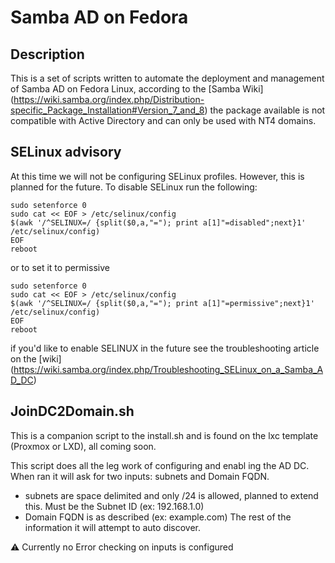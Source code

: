 # Samba AD on Fedora
## Description
This is a set of scripts written to automate the deployment and management of Samba AD on Fedora Linux, according to the 
[Samba Wiki] (https://wiki.samba.org/index.php/Distribution-specific_Package_Installation#Version_7_and_8) the package available is not compatible with Active Directory and can only be used with NT4 domains.

## SELinux advisory
At this time we will not be configuring SELinux profiles. However, this is planned for the future. To disable SELinux run the following:
```
sudo setenforce 0
sudo cat << EOF > /etc/selinux/config
$(awk '/^SELINUX=/ {split($0,a,"="); print a[1]"=disabled";next}1' /etc/selinux/config)
EOF
reboot
```
or to set it to permissive
```
sudo setenforce 0
sudo cat << EOF > /etc/selinux/config
$(awk '/^SELINUX=/ {split($0,a,"="); print a[1]"=permissive";next}1' /etc/selinux/config)
EOF
reboot
```

if you'd like to enable SELINUX in the future see the troubleshooting article on the [wiki] (https://wiki.samba.org/index.php/Troubleshooting_SELinux_on_a_Samba_AD_DC)

## JoinDC2Domain.sh
This is a companion script to the install.sh and is found on the lxc template (Proxmox or LXD), all coming soon.

This script does all the leg work of configuring and enabl ing the AD DC. When ran it will ask for two inputs: subnets and Domain FQDN.
- subnets are space delimited and only /24 is allowed, planned to extend this. Must be the Subnet ID (ex: 192.168.1.0)
- Domain FQDN is as described (ex: example.com)
The rest of the information it will attempt to auto discover.

:warning: Currently no Error checking on inputs is configured